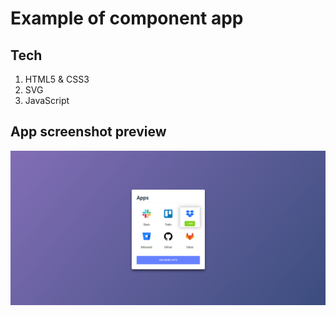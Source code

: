 # Example of component app

## Tech

1. HTML5 & CSS3
2. SVG
3. JavaScript

## App screenshot preview

![Component](./assets/images/component.png)
